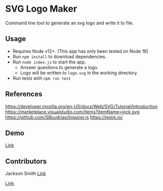 # SVG Logo Maker

Command line tool to generate an svg logo and write it to file.

## Usage

- Requires Node v12+. (This app has only been tested on Node 16)
- Run `npm install` to download dependencies.
- Run `node index.js` to start the app.
  - Answer questions to generate a logo.
  - Logo will be written to `logo.svg` in the working directory.
- Run tests with `npm run test`

## References

<https://developer.mozilla.org/en-US/docs/Web/SVG/Tutorial/Introduction>
<https://marketplace.visualstudio.com/items?itemName=jock.svg>
<https://github.com/SBoudrias/Inquirer.js>
<https://jestjs.io/>

## Demo

[Link](./assets/Logo-demo.mov)

## Contributors

Jackson Smith
[Link](https://github.com/Tank2532)

[Link](https://github.com/Tank2532/logo-generator)